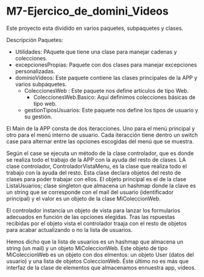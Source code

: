 # M7-Ejercico_de_domini_Videos

Este proyecto esta dividido en varios paquetes, subpaquetes y clases.

Descripción Paquetes:

- Utilidades: PAquete que tiene una clase para manejar cadenas y colecciones.
- excepcionesPropias: Paquete con dos clases para manejar excepciones personalizadas.
- dominioVideos: Este paquete contiene las clases principales de la APP y varios subpaquetes.
    - ColeccionesWeb : Este paquete nos define articulos de tipo Web.
        - ColeccionesWeb.Basico: Aquí definimos colecciones básicas de tipo web.
    - gestionTiposUsuarios: Este paquete nos define los tipos de usuario y su gestión.
    


El Main de la APP consta de dos iteracciones. Uno para el menú principal y otro para el menú interno de usuario. 
Cada iteracción tiene dentro un switch case para alternar entre las opciones escogidas del menú que se muestra.

Según el case se ejecuta un método de la clase controlador, que es donde se realiza todo el trabajo de la APP con la ayuda del resto de clases. 
LA clase controlador, ControladorVistaMenu, es la clase que realiza todo el trabajo con la ayuda del resto. Esta clase declara objetos del resto de clases para poder trabajar con ellos. El objeto principal es el de la clase ListaUsuarios; clase singleton que almacena un hashmap donde la clave es un string que se corresponde con el mail del usuario (identificador principal) y el valor es un objeto de la clase MiColeccionWeb. 

El controlador instancia un objeto de vista para lanzar los formularios adecuados en función de las opciones elegidas. Tras las rspuestas recibidas por el objeto vista el controlador traaja con el resto de objetos para acabar actualizando o no la lista de usuarios.

Hemos dicho que la lista de usuarios es un hashmap que almacena un string (un mail) y un objeto MiColeccionWeb.  Este objeto de tipo MiColeccionWeb es un objeto con dos elmentos: un objeto User (datos del usuario) y una lista de objetos ColeccionWeb. Éste último no es más que interfaz de la clase de elementos que almacenamos ennuestra app, vídeos.


        
